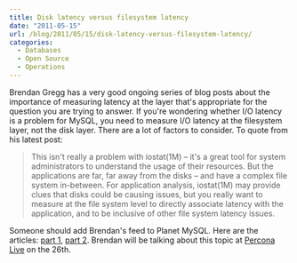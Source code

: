 ```yaml
---
title: Disk latency versus filesystem latency
date: "2011-05-15"
url: /blog/2011/05/15/disk-latency-versus-filesystem-latency/
categories:
  - Databases
  - Open Source
  - Operations
---
```

Brendan Gregg has a very good ongoing series of blog posts about the importance of measuring latency at the layer that's appropriate for the question you are trying to answer. If you're wondering whether I/O latency is a problem for MySQL, you need to measure I/O latency at the filesystem layer, not the disk layer. There are a lot of factors to consider. To quote from his latest post: 
> This isn't really a problem with iostat(1M) – it's a great tool for system administrators to understand the usage of their resources. But the applications are far, far away from the disks – and have a complex file system in-between. For application analysis, iostat(1M) may provide clues that disks could be causing issues, but you really want to measure at the file system level to directly associate latency with the application, and to be inclusive of other file system latency issues.

Someone should add Brendan's feed to Planet MySQL. Here are the articles: [part 1](http://dtrace.org/blogs/brendan/2011/05/11/file-system-latency-part-1/), [part 2](http://dtrace.org/blogs/brendan/2011/05/13/file-system-latency-part-2/). Brendan will be talking about this topic at [Percona Live](http://www.percona.com/live/) on the 26th.


